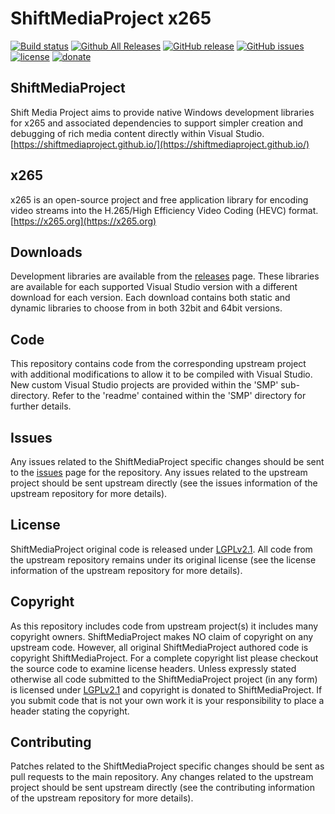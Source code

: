 ShiftMediaProject x265
=============
[![Build status](https://ci.appveyor.com/api/projects/status/jnku5ydfyd627au6?svg=true)](https://ci.appveyor.com/project/Sibras/x265)
[![Github All Releases](https://img.shields.io/github/downloads/ShiftMediaProject/x265/total.svg)](https://github.com/ShiftMediaProject/x265/releases)
[![GitHub release](https://img.shields.io/github/release/ShiftMediaProject/x265.svg)](https://github.com/ShiftMediaProject/x265/releases/latest)
[![GitHub issues](https://img.shields.io/github/issues/ShiftMediaProject/x265.svg)](https://github.com/ShiftMediaProject/x265/issues)
[![license](https://img.shields.io/github/license/ShiftMediaProject/x265.svg)](https://github.com/ShiftMediaProject/x265)
[![donate](https://img.shields.io/badge/donate-link-brightgreen.svg)](https://shiftmediaproject.github.io/8-donate/)
## ShiftMediaProject

Shift Media Project aims to provide native Windows development libraries for x265 and associated dependencies to support simpler creation and debugging of rich media content directly within Visual Studio. [https://shiftmediaproject.github.io/](https://shiftmediaproject.github.io/)

## x265

x265 is an open-source project and free application library for encoding video streams into the H.265/High Efficiency Video Coding (HEVC) format. [https://x265.org](https://x265.org)

## Downloads

Development libraries are available from the [releases](https://github.com/ShiftMediaProject/x265/releases) page. These libraries are available for each supported Visual Studio version with a different download for each version. Each download contains both static and dynamic libraries to choose from in both 32bit and 64bit versions.

## Code

This repository contains code from the corresponding upstream project with additional modifications to allow it to be compiled with Visual Studio. New custom Visual Studio projects are provided within the 'SMP' sub-directory. Refer to the 'readme' contained within the 'SMP' directory for further details.

## Issues

Any issues related to the ShiftMediaProject specific changes should be sent to the [issues](https://github.com/ShiftMediaProject/x265/issues) page for the repository. Any issues related to the upstream project should be sent upstream directly (see the issues information of the upstream repository for more details).

## License

ShiftMediaProject original code is released under [LGPLv2.1](https://www.gnu.org/licenses/lgpl-2.1.html). All code from the upstream repository remains under its original license (see the license information of the upstream repository for more details).

## Copyright

As this repository includes code from upstream project(s) it includes many copyright owners. ShiftMediaProject makes NO claim of copyright on any upstream code. However, all original ShiftMediaProject authored code is copyright ShiftMediaProject. For a complete copyright list please checkout the source code to examine license headers. Unless expressly stated otherwise all code submitted to the ShiftMediaProject project (in any form) is licensed under [LGPLv2.1](https://www.gnu.org/licenses/lgpl-2.1.html) and copyright is donated to ShiftMediaProject. If you submit code that is not your own work it is your responsibility to place a header stating the copyright.

## Contributing

Patches related to the ShiftMediaProject specific changes should be sent as pull requests to the main repository. Any changes related to the upstream project should be sent upstream directly (see the contributing information of the upstream repository for more details).